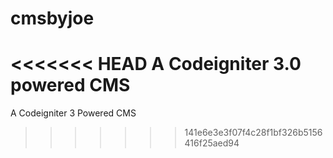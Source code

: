 # cmsbyjoe
<<<<<<< HEAD
A Codeigniter 3.0 powered CMS
=======
A Codeigniter 3 Powered CMS
>>>>>>> 141e6e3e3f07f4c28f1bf326b5156416f25aed94
